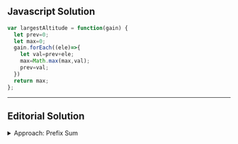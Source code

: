 ## Javascript Solution

```Javascript
var largestAltitude = function(gain) {
  let prev=0;
  let max=0;
  gain.forEach((ele)=>{
    let val=prev+ele;
    max=Math.max(max,val);
    prev=val;
  })
  return max;
};
```

---

## Editorial Solution
<details>
<summary font-weight="bold"> 
Approach: Prefix Sum
</summary>

## Intuition

We start from the altitude 0 and we have a list of NNN integers, where each integer represents the gain in altitude at each step 
(it could be negative as well, which implies a fall in altitude) a biker takes. We need to return the highest altitude of the biker 
in the complete journey, including the starting point at 0.

This can be solved by taking the maximum altitudes at each step in the journey. The altitude at a step can be determined as the 
altitude at the previous step plus the gain at the current step. Hence, we will start from 0 and keep adding the gain in altitude 
to it at each step, and after each addition, we will update the maximum altitude we have seen so far.

### Implementation 
  
```Java
class Solution {
  public int largestAltitude(int[] gain) {
    int currentAltitude = 0;
    // Highest altitude currently is 0.
    int highestPoint = currentAltitude;
  
    for (int altitudeGain : gain) {
      // Adding the gain in altitude to the current altitude.
      currentAltitude += altitudeGain;
      // Update the highest altitude.
      highestPoint = Math.max(highestPoint, currentAltitude);
    }

    return highestPoint;
  }
}
```

---
 
  
## Complexity Analysis
  
Here, $N$ is the number of integers in the list gain.
### Time complexity: $O(N)$.
We iterate over every integer in the list gain only once, and hence the total time complexity is equal to $O(N)$.
### Space complexity: $O(1)$.
We only need two variables, currentAltitude andhighestPoint; hence the space complexity is constant.

</details>
